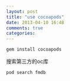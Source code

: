 ```yaml
---
layout: post
title: "use cocoapods"
date: 2013-04-10 16:48
comments: true
categories: 
---
```



```ruby
gem install cocoapods
```

搜索第三方的oc库

```ruby
pod search fmdb

```